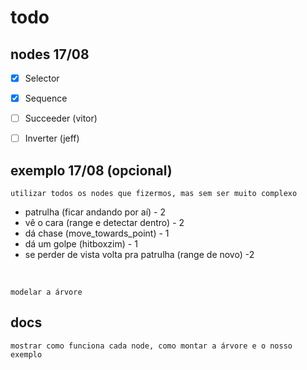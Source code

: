 # todo

## nodes 17/08

- [x]  Selector
- [x]  Sequence
- [ ]   Succeeder (vitor)
- [ ]   Inverter (jeff)


## exemplo 17/08 (opcional)

    utilizar todos os nodes que fizermos, mas sem ser muito complexo

* patrulha (ficar andando por aí) - 2
* vê o cara (range e detectar dentro) - 2
* dá chase (move_towards_point) - 1
* dá um golpe (hitboxzim) - 1
* se perder de vista volta pra patrulha (range de novo) -2 

<br/>

    modelar a árvore

## docs

    mostrar como funciona cada node, como montar a árvore e o nosso exemplo
